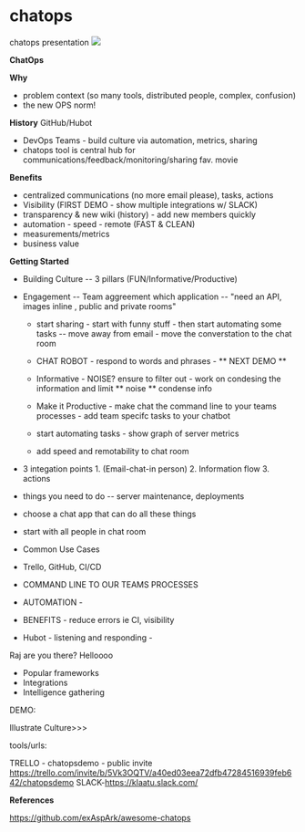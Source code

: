 # chatops
chatops presentation
![](https://octodex.github.com/images/hubot.jpg)


**ChatOps** 

**Why**
- problem context (so many tools, distributed people, complex, confusion) 
- the new OPS norm!

**History**
GitHub/Hubot
- DevOps Teams - build culture via automation, metrics, sharing
- chatops tool is central hub for communications/feedback/monitoring/sharing fav. movie

**Benefits**

- centralized communications (no more email please), tasks, actions
- Visibility  (FIRST DEMO - show multiple integrations w/ SLACK)
- transparency & new wiki (history) - add new members quickly
- automation - speed - remote  (FAST & CLEAN)
- measurements/metrics
- business value


**Getting Started**
- Building Culture -- 3 pillars (FUN/Informative/Productive)
- Engagement -- Team aggreement which application -- "need an API, images inline , public and private rooms"
  - start sharing - start with funny stuff - then start automating some tasks -- move away from email - move the converstation to the chat room
  - CHAT ROBOT - respond to words and phrases  - ** NEXT DEMO **
  
  - Informative - NOISE?  ensure to filter out - work on condesing the information and limit ** noise **  condense info 
  - Make it Productive - make chat the command line to your teams processes - add team specifc tasks to your chatbot
  - start automating tasks - show graph of server metrics
  - add speed and remotability to chat room
  
 - 3 integation points 1. (Email-chat-in person) 2. Information flow 3. actions
 - things you need to do -- server maintenance, deployments
 - choose a chat app that can do all these things
 
 - start with all people in chat room
 
- Common Use Cases

 - Trello, GitHub, CI/CD

- COMMAND LINE TO OUR TEAMS PROCESSES
- AUTOMATION - 
- BENEFITS - reduce errors ie CI, visibility

- Hubot - listening and responding - 

Raj are you there?  Helloooo

- Popular frameworks
- Integrations
- Intelligence gathering


DEMO:

Illustrate Culture>>>


tools/urls:

TRELLO - chatopsdemo  - public invite https://trello.com/invite/b/5Vk3OQTV/a40ed03eea72dfb47284516939feb642/chatopsdemo
SLACK-https://klaatu.slack.com/

**References**

https://github.com/exAspArk/awesome-chatops
